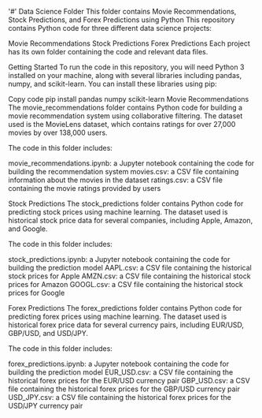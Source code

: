 '#' Data Science Folder 
This folder contains Movie Recommendations, Stock Predictions, and Forex Predictions using Python
This repository contains Python code for three different data science projects:

Movie Recommendations
Stock Predictions
Forex Predictions
Each project has its own folder containing the code and relevant data files.

Getting Started
To run the code in this repository, you will need Python 3 installed on your machine, along with several libraries including pandas, numpy, and scikit-learn. You can install these libraries using pip:

Copy code
pip install pandas numpy scikit-learn
Movie Recommendations
The movie_recommendations folder contains Python code for building a movie recommendation system using collaborative filtering. The dataset used is the MovieLens dataset, which contains ratings for over 27,000 movies by over 138,000 users.

The code in this folder includes:

movie_recommendations.ipynb: a Jupyter notebook containing the code for building the recommendation system
movies.csv: a CSV file containing information about the movies in the dataset
ratings.csv: a CSV file containing the movie ratings provided by users

Stock Predictions
The stock_predictions folder contains Python code for predicting stock prices using machine learning. The dataset used is historical stock price data for several companies, including Apple, Amazon, and Google.

The code in this folder includes:

stock_predictions.ipynb: a Jupyter notebook containing the code for building the prediction model
AAPL.csv: a CSV file containing the historical stock prices for Apple
AMZN.csv: a CSV file containing the historical stock prices for Amazon
GOOGL.csv: a CSV file containing the historical stock prices for Google

Forex Predictions
The forex_predictions folder contains Python code for predicting forex prices using machine learning. The dataset used is historical forex price data for several currency pairs, including EUR/USD, GBP/USD, and USD/JPY.

The code in this folder includes:

forex_predictions.ipynb: a Jupyter notebook containing the code for building the prediction model
EUR_USD.csv: a CSV file containing the historical forex prices for the EUR/USD currency pair
GBP_USD.csv: a CSV file containing the historical forex prices for the GBP/USD currency pair
USD_JPY.csv: a CSV file containing the historical forex prices for the USD/JPY currency pair
